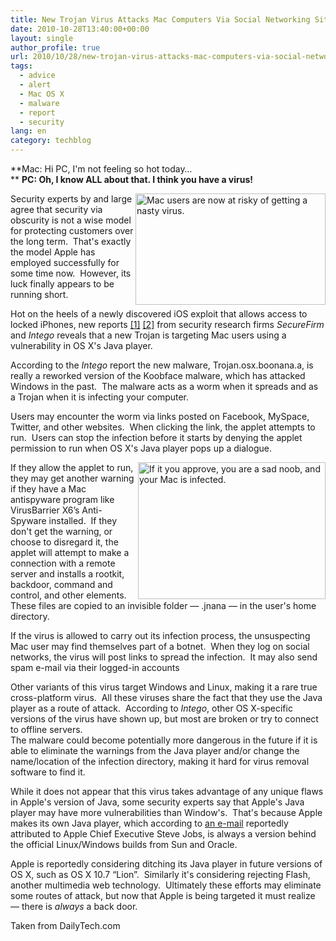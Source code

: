 ```yaml
---
title: New Trojan Virus Attacks Mac Computers Via Social Networking Sites
date: 2010-10-28T13:40:00+00:00
layout: single
author_profile: true
url: 2010/10/28/new-trojan-virus-attacks-mac-computers-via-social-networking-sites/
tags:
  - advice
  - alert
  - Mac OS X
  - malware
  - report
  - security
lang: en
category: techblog
---
```

**Mac: Hi PC, I'm not feeling so hot today&#8230;  
** **PC: Oh, I know ALL about that. I think you have a virus!**

[<img title="Mac users are now at risky of getting a nasty virus." border="0" alt="Mac users are now at risky of getting a nasty virus." align="right" src="http://lh4.ggpht.com/_vaUVXcmC3OI/TMl2SqcsprI/AAAAAAAAC7o/ABx8I_NybQU/17233_large_Mac_Girl_thumb.png?imgmax=800" width="304" height="178" />](http://lh3.ggpht.com/_vaUVXcmC3OI/TMl2OjMn0xI/AAAAAAAAC7k/jqNgFZSzRik/s1600-h/17233_large_Mac_Girl%5B2%5D.png)Security experts by and large agree that security via obscurity is not a wise model for protecting customers over the long term.  That's exactly the model Apple has employed successfully for some time now.  However, its luck finally appears to be running short.

Hot on the heels of a newly discovered iOS exploit that allows access to locked iPhones, new reports [[1]](http://www.securemac.com/boonana-bulletin.php) [[2]](http://blog.intego.com/2010/10/27/intego-security-memo-trojan-horse-osxkoobface-a-affects-mac-os-x-mac-koobface-variant-spreads-via-facebook-twitter-and-more/) from security research firms _SecureFirm_ and _Intego_ reveals that a new Trojan is targeting Mac users using a vulnerability in OS X's Java player.

According to the _Intego_ report the new malware, Trojan.osx.boonana.a, is really a reworked version of the Koobface malware, which has attacked Windows in the past.  The malware acts as a worm when it spreads and as a Trojan when it is infecting your computer.

Users may encounter the worm via links posted on Facebook, MySpace, Twitter, and other websites.  When clicking the link, the applet attempts to run.  Users can stop the infection before it starts by denying the applet permission to run when OS X's Java player pops up a dialogue.

[<img title="If it you approve, you are a sad noob, and your Mac is infected." border="0" alt="If it you approve, you are a sad noob, and your Mac is infected." align="right" src="http://lh5.ggpht.com/_vaUVXcmC3OI/TMl2W9wYC8I/AAAAAAAAC78/g8biJhoNzHQ/17235_large_koobface_approve_thumb%5B1%5D.jpg?imgmax=800" width="300" height="219" />](http://lh3.ggpht.com/_vaUVXcmC3OI/TMl2UkJDvlI/AAAAAAAAC70/oHpVedIBaSA/s1600-h/17235_large_koobface_approve%5B4%5D.jpg)If they allow the applet to run, they may get another warning if they have a Mac antispyware program like VirusBarrier X6’s Anti-Spyware installed.  If they don't get the warning, or choose to disregard it, the applet will attempt to make a connection with a remote server and installs a rootkit, backdoor, command and control, and other elements.  These files are copied to an invisible folder &#8212; .jnana &#8212; in the user's home directory.

If the virus is allowed to carry out its infection process, the unsuspecting Mac user may find themselves part of a botnet.  When they log on social networks, the virus will post links to spread the infection.  It may also send spam e-mail via their logged-in accounts

Other variants of this virus target Windows and Linux, making it a rare true cross-platform virus.  All these viruses share the fact that they use the Java player as a route of attack.  According to _Intego_, other OS X-specific versions of the virus have shown up, but most are broken or try to connect to offline servers.  
The malware could become potentially more dangerous in the future if it is able to eliminate the warnings from the Java player and/or change the name/location of the infection directory, making it hard for virus removal software to find it.

While it does not appear that this virus takes advantage of any unique flaws in Apple's version of Java, some security experts say that Apple's Java player may have more vulnerabilities than Window's.  That's because Apple makes its own Java player, which according to [an e-mail](http://www.flickr.com/photos/frasers/5104179782/) reportedly attributed to Apple Chief Executive Steve Jobs, is always a version behind the official Linux/Windows builds from Sun and Oracle.

Apple is reportedly considering ditching its Java player in future versions of OS X, such as OS X 10.7 “Lion”.  Similarly it's considering rejecting Flash, another multimedia web technology.  Ultimately these efforts may eliminate some routes of attack, but now that Apple is being targeted it must realize &#8212; there is _always_ a back door.

Taken from DailyTech.com